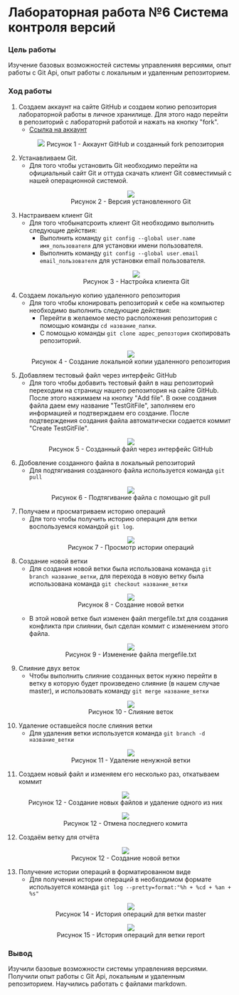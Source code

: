 # Лабораторная работа №6 Система контроля версий
### Цель работы
Изучение базовых возможностей системы управленияя версиями, опыт работы с Git Api, опыт работы с локальным и удаленным репозиторием.

### Ход работы
1. Создаем аккаунт на сайте GitHub и создаем копию репозитория лабораторной работы в личное хранилище. Для этого надо перейти в репозиторий с лабораторнй работой и нажать на кнопку "fork". 
   - [Ccылка на аккаунт](https://github.com/VyborovAndrey) 
      <p align="center">
         <img src="screenshots/0.png">
         Рисунок 1 - Аккаунт GitHub и созданный fork репозитория
      </p>
2. Устанавливаем Git.
   - Для того чтобы установить Git необходимо перейти на официальный сайт Git и оттуда скачать клиент Git совместимый с нашей операционной системой.
      <p align="center">
         <img src="screenshots/1.png"><br>
         Рисунок 2 - Версия установленного Git
      </p>
3. Настраиваем клиент Git
    - Для того чтобынатсроить клиент Git необходимо выполнить следующие действия:
      - Выполнить команду `git config --global user.name имя_пользователя` для установки имени пользователя.
      - Выполнить команду `git config --global user.email email_пользователя` для установки email пользователя.
         <p align="center">
            <img src="Screenshots/2.png"><br>
            Рисунок 3 - Настройка клиента Git
         </p>
4. Создаем локальную копию удаленного репозитория
   - Для того чтобы клонировать репозиторий к себе на компьютер необходимо выполнить следующие действия:
     - Перейти в желаемое место расположения репозитория с помощью команды `cd название_папки`.
     - С помощью команды `git clone адрес_репозтория` скопировать репозиторий.
      <p align="center">
         <img src="Screenshots/3.png"><br>
         Рисунок 4 - Создание локальной копии удаленного репозитория
      </p>
5.  Добавляем тестовый файл через интерфейс GitHub
    - Для того чтобы добавить тестовый файл в наш репозиторий переходим на страницу нашего репозитория на сайте GitHub. После этого нажимаем на кнопку "Add file". В окне создания файла даем ему название "TestGitFile", заполняем его информацией и подтверждаем его создание. После подтверждения создания файла автоматически содается коммит "Create TestGitFile".
      <p align="center">
         <img src="Screenshots/4.png"><br>
         Рисунок 5 - Созданный файл через интерфейс GitHub
      </p>
6. Добовление созданного файла в локальный репозиторий
   - Для подтягивания созданного файла используется команда `git pull`
      <p align="center">
         <img src="Screenshots/5.png"><br>
         Рисунок 6 - Подтягивание файла с помощью git pull
      </p>
7. Получаем и просматриваем историю операций
   - Для того чтобы получить историю операция для ветки воспользуемся командой `git log`. 
      <p align="center">
         <img src="Screenshots/6.png"><br>
         Рисунок 7 - Просмотр истории операций 
      </p> 
8. Создание новой ветки
   - Для создания новой ветки была использована команда `git branch название_ветки`, для перехода в новую ветку была использована команда `git checkout название_ветки`
      <p align="center">
         <img src="Screenshots/7.png"><br>
         Рисунок 8 - Создание новой ветки 
      </p> 
   - В этой новой ветке был изменен файл mergefile.txt для создания конфликта при слиянии, был сделан коммит с изменением этого файла.
      <p align="center">
         <img src="Screenshots/8.png"><br>
         Рисунок 9 - Изменение файла mergefile.txt 
      </p>  
9. Слияние двух веток
   - Чтобы выполнить слияние созданных веток нужно перейти в ветку в которую будет произведено слияние (в нашем случае master), и использовать команду `git merge название_ветки`
      <p align="center">
         <img src="Screenshots/9.png"><br>
         Рисунок 10 - Слияние веток 
      </p>
10. Удаление оставшейся после слияния ветки
    - Для удаления ветки используется команда `git branch -d название_ветки`
      <p align="center">
         <img src="Screenshots/10.png"><br>
         Рисунок 11 - Удаление ненужной ветки 
      </p> 
11. Создаем новый файл и изменяем его несколько раз, откатываем коммит
      <p align="center">
         <img src="Screenshots/11.png"><br>
         Рисунок 12 - Создание новых файлов и удаление одного из них
      </p>
      <p align="center">
         <img src="Screenshots/12.png"><br>
         Рисунок 12 - Отмена последнего комита
      </p>
12. Создаём ветку для отчёта
      <p align="center">
         <img src="Screenshots/13.png"><br>
         Рисунок 12 - Создание новой ветки
      </p>
13. Получение истории операций в форматированном виде
    - Для получения истории операций в необходимом формате используется команда `git log --pretty=format:"%h + %cd + %an + %s"`
      <p align="center">
         <img src="Screenshots/14.png"><br>
         Рисунок 14 - История операций для ветки master
      </p>
      <p align="center">
         <img src="Screenshots/15.png"><br>
         Рисунок 15 - История операций для ветки report
      </p>
### Вывод
   Изучили базовые возможности системы управленияя версиями. Получили опыт работы с Git Api, локальным и удаленным репозиторием. Научились работать с файлами markdown. 